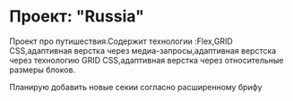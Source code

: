 # Проект: "Russia"
Проект про путишествия.Содержит технологии :Flex,GRID CSS,адаптивная верстка через медиа-запросы,адаптивная верстска через технологию GRID CSS,адаптивная верстка через относительные размеры блоков.

Планирую добавить новые секии согласно расширенному брифу

